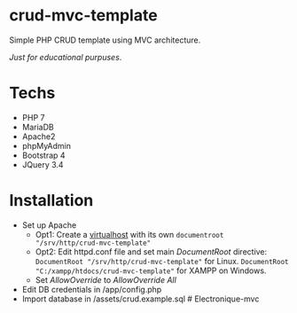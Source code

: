 # crud-mvc-template

Simple PHP CRUD template using MVC architecture.

_Just for educational purpuses_.

# Techs

- PHP 7
- MariaDB
- Apache2
- phpMyAdmin
- Bootstrap 4
- JQuery 3.4

# Installation

- Set up Apache
  - Opt1: Create a <a href="https://httpd.apache.org/docs/2.4/vhosts/examples.html">virtualhost</a> with its own <code>documentroot "/srv/http/crud-mvc-template"</code>
  - Opt2: Edit httpd.conf file and set main _DocumentRoot_ directive:
    <code>DocumentRoot "/srv/http/crud-mvc-template"</code> for Linux.
    <code>DocumentRoot "C:/xampp/htdocs/crud-mvc-template"</code> for XAMPP on Windows.
  - Set _AllowOverride_ to _AllowOverride All_
- Edit DB credentials in /app/config.php
- Import database in /assets/crud.example.sql
#   E l e c t r o n i q u e - m v c  
 